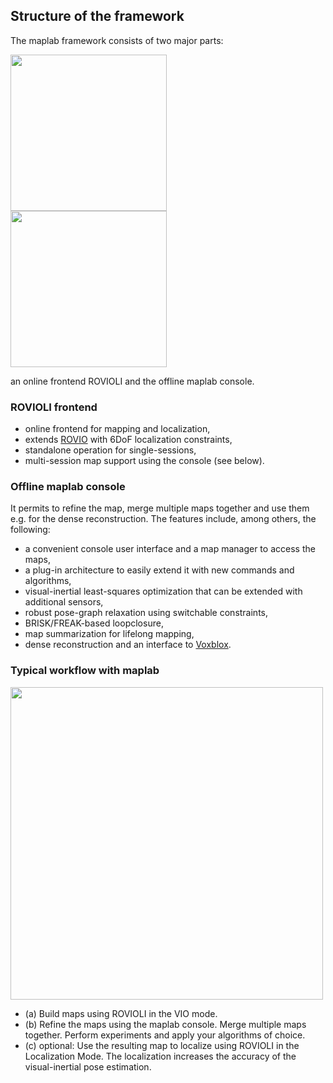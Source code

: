 ## Structure of the framework

The maplab framework consists of two major parts: 

<img src="https://github.com/ethz-asl/maplab/wiki/logos/rovioli.png" width="250"><br>
<img src="https://github.com/ethz-asl/maplab/wiki/logos/maplab.png" width="250">

an online frontend ROVIOLI and the offline maplab console.

### ROVIOLI frontend

* online frontend for mapping and localization,
* extends [ROVIO](https://github.com/ethz-asl/rovio) with 6DoF localization constraints,
* standalone operation for single-sessions,
* multi-session map support using the console (see below).

### Offline maplab console 

It permits to refine the map, merge multiple maps together and use them e.g. for the dense reconstruction. The features include, among others, the following:
* a convenient console user interface and a map manager to access the maps,
* a plug-in architecture to easily extend it with new commands and algorithms,
* visual-inertial least-squares optimization that can be extended with additional sensors,
* robust pose-graph relaxation using switchable constraints,
* BRISK/FREAK-based loopclosure,
* map summarization for lifelong mapping,
* dense reconstruction and an interface to [Voxblox](https://github.com/ethz-asl/voxblox).

### Typical workflow with maplab
<img src="https://github.com/ethz-asl/maplab/wiki/images/diagrams/maplab_dataflow.png" width="500">

* (a) Build maps using ROVIOLI in the VIO mode.
* (b) Refine the maps using the maplab console. Merge multiple maps together. Perform experiments and apply your algorithms of choice.
* (c) optional: Use the resulting map to localize using ROVIOLI in the Localization Mode. The localization increases the accuracy of the visual-inertial pose estimation.

